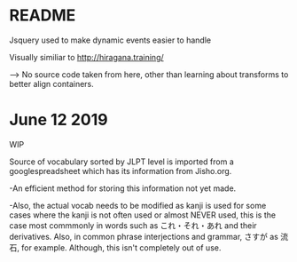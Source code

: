 #     README   #

Jsquery used to make dynamic events easier to handle

Visually similiar to http://hiragana.training/ 

--> No source code taken from here, other than learning about transforms to better align containers.

# June 12 2019 #
WIP

Source of vocabulary sorted by JLPT level is imported from a googlespreadsheet which has its information from Jisho.org.

-An efficient method for storing this information not yet made.

-Also, the actual vocab needs to be modified as kanji is used for some cases where the kanji is not often used or almost NEVER used, this is the case most commmonly in words such as これ・それ・あれ and their derivatives. Also, in common phrase interjections and grammar, さすが as 流石, for example. Although, this isn't completely out of use. 




